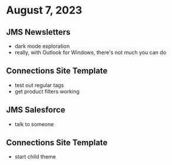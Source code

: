 # August 7, 2023

## JMS Newsletters
- dark mode exploration
- really, with Outlook for Windows, there's not much you can do

## Connections Site Template
- test out regular tags
- get product filters working

## JMS Salesforce
- talk to someone

## Connections Site Template
- start child theme
